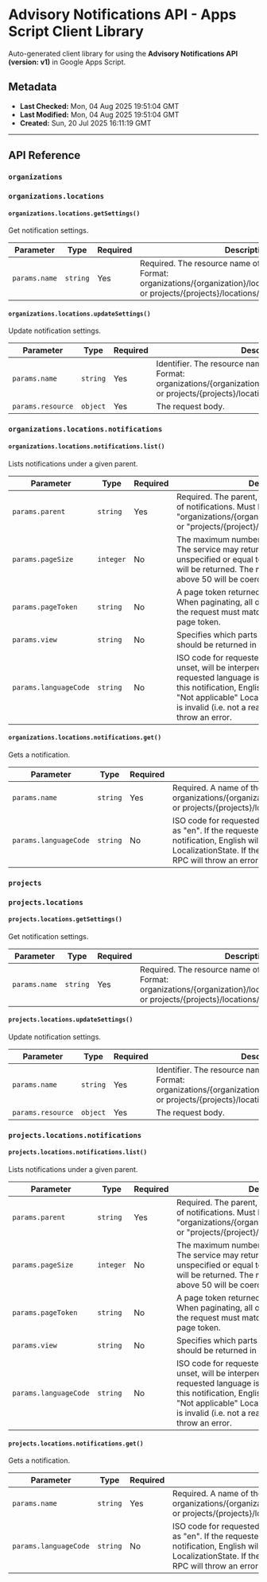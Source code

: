 # Advisory Notifications API - Apps Script Client Library

Auto-generated client library for using the **Advisory Notifications API (version: v1)** in Google Apps Script.

## Metadata

- **Last Checked:** Mon, 04 Aug 2025 19:51:04 GMT
- **Last Modified:** Mon, 04 Aug 2025 19:51:04 GMT
- **Created:** Sun, 20 Jul 2025 16:11:19 GMT



---

## API Reference

### `organizations`

### `organizations.locations`

#### `organizations.locations.getSettings()`

Get notification settings.

| Parameter | Type | Required | Description |
|---|---|---|---|
| `params.name` | `string` | Yes | Required. The resource name of the settings to retrieve. Format: organizations/{organization}/locations/{location}/settings or projects/{projects}/locations/{location}/settings. |

#### `organizations.locations.updateSettings()`

Update notification settings.

| Parameter | Type | Required | Description |
|---|---|---|---|
| `params.name` | `string` | Yes | Identifier. The resource name of the settings to retrieve. Format: organizations/{organization}/locations/{location}/settings or projects/{projects}/locations/{location}/settings. |
| `params.resource` | `object` | Yes | The request body. |

### `organizations.locations.notifications`

#### `organizations.locations.notifications.list()`

Lists notifications under a given parent.

| Parameter | Type | Required | Description |
|---|---|---|---|
| `params.parent` | `string` | Yes | Required. The parent, which owns this collection of notifications. Must be of the form "organizations/{organization}/locations/{location}" or "projects/{project}/locations/{location}". |
| `params.pageSize` | `integer` | No | The maximum number of notifications to return. The service may return fewer than this value. If unspecified or equal to 0, at most 50 notifications will be returned. The maximum value is 50; values above 50 will be coerced to 50. |
| `params.pageToken` | `string` | No | A page token returned from a previous request. When paginating, all other parameters provided in the request must match the call that returned the page token. |
| `params.view` | `string` | No | Specifies which parts of the notification resource should be returned in the response. |
| `params.languageCode` | `string` | No | ISO code for requested localization language. If unset, will be interpereted as "en". If the requested language is valid, but not supported for this notification, English will be returned with an "Not applicable" LocalizationState. If the ISO code is invalid (i.e. not a real language), this RPC will throw an error. |

#### `organizations.locations.notifications.get()`

Gets a notification.

| Parameter | Type | Required | Description |
|---|---|---|---|
| `params.name` | `string` | Yes | Required. A name of the notification to retrieve. Format: organizations/{organization}/locations/{location}/notifications/{notification} or projects/{projects}/locations/{location}/notifications/{notification}. |
| `params.languageCode` | `string` | No | ISO code for requested localization language. If unset, will be interpereted as "en". If the requested language is valid, but not supported for this notification, English will be returned with an "Not applicable" LocalizationState. If the ISO code is invalid (i.e. not a real language), this RPC will throw an error. |

### `projects`

### `projects.locations`

#### `projects.locations.getSettings()`

Get notification settings.

| Parameter | Type | Required | Description |
|---|---|---|---|
| `params.name` | `string` | Yes | Required. The resource name of the settings to retrieve. Format: organizations/{organization}/locations/{location}/settings or projects/{projects}/locations/{location}/settings. |

#### `projects.locations.updateSettings()`

Update notification settings.

| Parameter | Type | Required | Description |
|---|---|---|---|
| `params.name` | `string` | Yes | Identifier. The resource name of the settings to retrieve. Format: organizations/{organization}/locations/{location}/settings or projects/{projects}/locations/{location}/settings. |
| `params.resource` | `object` | Yes | The request body. |

### `projects.locations.notifications`

#### `projects.locations.notifications.list()`

Lists notifications under a given parent.

| Parameter | Type | Required | Description |
|---|---|---|---|
| `params.parent` | `string` | Yes | Required. The parent, which owns this collection of notifications. Must be of the form "organizations/{organization}/locations/{location}" or "projects/{project}/locations/{location}". |
| `params.pageSize` | `integer` | No | The maximum number of notifications to return. The service may return fewer than this value. If unspecified or equal to 0, at most 50 notifications will be returned. The maximum value is 50; values above 50 will be coerced to 50. |
| `params.pageToken` | `string` | No | A page token returned from a previous request. When paginating, all other parameters provided in the request must match the call that returned the page token. |
| `params.view` | `string` | No | Specifies which parts of the notification resource should be returned in the response. |
| `params.languageCode` | `string` | No | ISO code for requested localization language. If unset, will be interpereted as "en". If the requested language is valid, but not supported for this notification, English will be returned with an "Not applicable" LocalizationState. If the ISO code is invalid (i.e. not a real language), this RPC will throw an error. |

#### `projects.locations.notifications.get()`

Gets a notification.

| Parameter | Type | Required | Description |
|---|---|---|---|
| `params.name` | `string` | Yes | Required. A name of the notification to retrieve. Format: organizations/{organization}/locations/{location}/notifications/{notification} or projects/{projects}/locations/{location}/notifications/{notification}. |
| `params.languageCode` | `string` | No | ISO code for requested localization language. If unset, will be interpereted as "en". If the requested language is valid, but not supported for this notification, English will be returned with an "Not applicable" LocalizationState. If the ISO code is invalid (i.e. not a real language), this RPC will throw an error. |